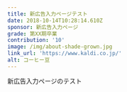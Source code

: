 ```yaml
---
title: 新広告入力ページテスト
date: 2018-10-14T10:28:14.610Z
sponsor: 新広告入力ページ
grade: 第XX期卒業
contribution: '10'
image: /img/about-shade-grown.jpg
link_url: 'https://www.kaldi.co.jp/'
alt: コーヒー豆
---
```

新広告入力ページのテスト
